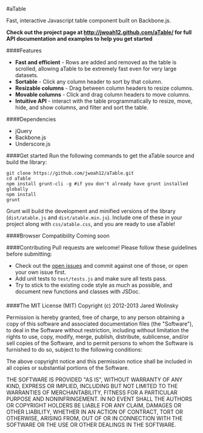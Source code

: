 #aTable

Fast, interactive Javascript table component built on Backbone.js.

**Check out the project page at http://jwoah12.github.com/aTable/ for full API documentation and examples to help you get started**

####Features
* **Fast and efficient** - Rows are added and removed as the table is scrolled, allowing aTable to be extremely fast even for very large datasets.
* **Sortable** - Click any column header to sort by that column.
* **Resizable columns** - Drag between column headers to resize columns.
* **Movable columns** - Click and drag column headers to move columns.
* **Intuitive API** - interact with the table programmatically to resize, move, hide, and show columns, and filter and sort the table.

####Dependencies
* jQuery
* Backbone.js
* Underscore.js

####Get started
Run the following commands to get the aTable source and build the library:
```
git clone https://github.com/jwoah12/aTable.git
cd aTable
npm install grunt-cli -g #if you don't already have grunt installed globally
npm install
grunt
```
Grunt will build the development and minified versions of the library (`dist/atable.js` and `dist/atable.min.js`).  Include one of these in your project along with `css/atable.css`, and you are ready to use aTable!

####Browser Compatibility
Coming soon

####Contributing
Pull requests are welcome!  Please follow these guidelines before submitting:
* Check out the [open issues](https://github.com/jwoah12/aTable/issues?state=open) and commit against one of those, or open your own issue first.  
* Add unit tests to `test/tests.js` and make sure all tests pass. 
* Try to stick to the existing code style as much as possible, and document new functions and classes with JSDoc.

####
####The MIT License (MIT)
Copyright (c) 2012-2013 Jared Wolinsky

Permission is hereby granted, free of charge, to any person obtaining a copy of this software and associated documentation files (the "Software"), to deal in the Software without restriction, including without limitation the rights to use, copy, modify, merge, publish, distribute, sublicense, and/or sell copies of the Software, and to permit persons to whom the Software is furnished to do so, subject to the following conditions:

The above copyright notice and this permission notice shall be included in all copies or substantial portions of the Software.

THE SOFTWARE IS PROVIDED "AS IS", WITHOUT WARRANTY OF ANY KIND, EXPRESS OR IMPLIED, INCLUDING BUT NOT LIMITED TO THE WARRANTIES OF MERCHANTABILITY, FITNESS FOR A PARTICULAR PURPOSE AND NONINFRINGEMENT. IN NO EVENT SHALL THE AUTHORS OR COPYRIGHT HOLDERS BE LIABLE FOR ANY CLAIM, DAMAGES OR OTHER LIABILITY, WHETHER IN AN ACTION OF CONTRACT, TORT OR OTHERWISE, ARISING FROM, OUT OF OR IN CONNECTION WITH THE SOFTWARE OR THE USE OR OTHER DEALINGS IN THE SOFTWARE.
